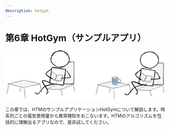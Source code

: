 ```yaml
---
description: hotgym
---
```


# 第6章 HotGym（サンプルアプリ）

![Chapter-6](../.gitbook/assets/chapter-6.png)

この章では、HTMのサンプルアプリケーションHotGymについて解説します。時系列ごとの電気使用量から異常検知をおこないます。HTMのアルゴリズムを包括的に理解出るアプリなので、是非試してください。


